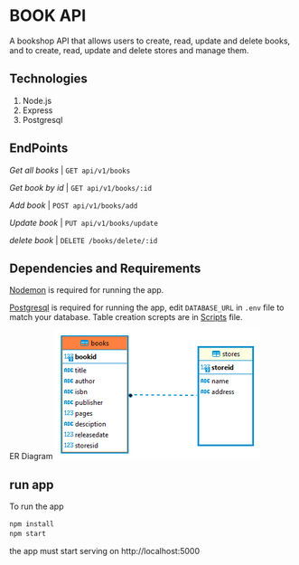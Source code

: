 # BOOK API
 A bookshop API that allows users to create, read, update and delete books, and to create, read, update and delete stores and manage them.

## Technologies
1. Node.js
2. Express
3. Postgresql

## EndPoints
_Get all books_ | 
`GET api/v1/books`

_Get book by id_ | `GET api/v1/books/:id`

_Add book_ | `POST api/v1/books/add`

_Update book_ | `PUT api/v1/books/update` 

_delete book_ |
`DELETE /books/delete/:id`

## Dependencies and Requirements

[Nodemon](https://www.npmjs.com/package/nodemon) is required for running the app.

[Postgresql](https://www.postgresql.org/) is required for running the app, edit `DATABASE_URL` in `.env` file to match your database.
Table creation screpts are in [Scripts](./db/scripts.js) file.

ER Diagram 
![ERD](./book_erd.png)

## run app
To run the app
```bash
npm install
npm start 
```
the app must start serving on http://localhost:5000

